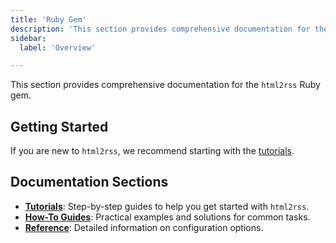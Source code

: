 ```yaml
---
title: 'Ruby Gem'
description: 'This section provides comprehensive documentation for the html2rss Ruby gem.'
sidebar:
  label: 'Overview'

---
```


This section provides comprehensive documentation for the `html2rss` Ruby gem.

## Getting Started

If you are new to `html2rss`, we recommend starting with the [tutorials](/ruby-gem/tutorials).

## Documentation Sections

- **[Tutorials](/ruby-gem/tutorials)**: Step-by-step guides to help you get started with `html2rss`.
- **[How-To Guides](/ruby-gem/how-to)**: Practical examples and solutions for common tasks.
- **[Reference](/ruby-gem/reference)**: Detailed information on configuration options.
